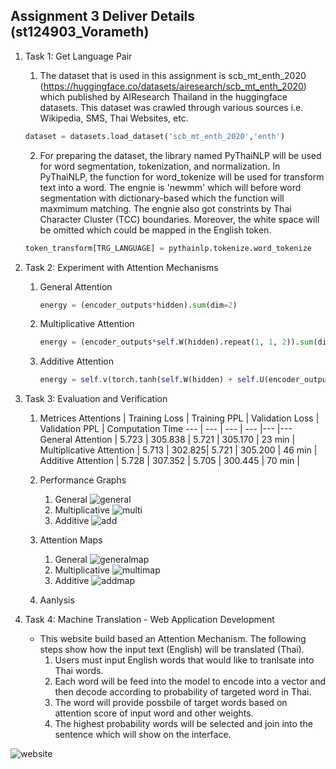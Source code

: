 ## Assignment 3 Deliver Details (st124903_Vorameth)


1. Task 1: Get Language Pair
    1. The dataset that is used in this assignment is scb_mt_enth_2020 (https://huggingface.co/datasets/airesearch/scb_mt_enth_2020) which published by AIResearch Thailand in the huggingface datasets. This dataset was crawled through various sources i.e. Wikipedia, SMS, Thai Websites, etc.

    ```python
    dataset = datasets.load_dataset('scb_mt_enth_2020','enth')
    ```

    2. For preparing the dataset, the library named PyThaiNLP will be used for word segmentation, tokenization, and normalization. In PyThaiNLP, the function for word_tokenize will be used for transform text into a word. The engnie is 'newmm' which will before word segmentation with dictionary-based which the function will maxmimum matching. The engnie also got constrints by Thai Character Cluster (TCC) boundaries. Moreover, the white space will be omitted which could be mapped in the English token.

    ```python
    token_transform[TRG_LANGUAGE] = pythainlp.tokenize.word_tokenize
    ```
   

2. Task 2: Experiment with Attention Mechanisms
    1. General Attention
        ```python
        energy = (encoder_outputs*hidden).sum(dim=2)
        ```

    2. Multiplicative Attention
        ```python
        energy = (encoder_outputs*self.W(hidden).repeat(1, 1, 2)).sum(dim=2)
        ```
    3. Additive Attention 
        ```python
        energy = self.v(torch.tanh(self.W(hidden) + self.U(encoder_outputs))).squeeze(2)
        ```

3. Task 3: Evaluation and Verification
    1. Metrices
        Attentions | Training Loss | Training PPL | Validation Loss | Validation PPL | Computation Time
        --- | --- | --- | --- |--- |---
        General Attention | 5.723 | 305.838 | 5.721 | 305.170 | 23 min |
        Multiplicative Attention | 5.713 | 302.825| 5.721 | 305.200 | 46 min |
        Additive Attention | 5.728 | 307.352 | 5.705 | 300.445 | 70 min |

    2. Performance Graphs
        1. General 
            ![general](https://github.com/MrWhiteC/Natural_Language_Understanding_AIT/blob/main/Assignment3/images/train_loss_general.png)
        2. Multiplicative 
            ![multi](https://github.com/MrWhiteC/Natural_Language_Understanding_AIT/blob/main/Assignment3/images/train_loss_multiplicative.png)
        3. Additive 
            ![add](https://github.com/MrWhiteC/Natural_Language_Understanding_AIT/blob/main/Assignment3/images/train_loss_additive.png)

    3. Attention Maps
        1. General 
            ![generalmap](https://github.com/MrWhiteC/Natural_Language_Understanding_AIT/blob/main/Assignment3/images/heatmap_general.png)
        2. Multiplicative 
            ![multimap](https://github.com/MrWhiteC/Natural_Language_Understanding_AIT/blob/main/Assignment3/images/heatmap_multiplicative.png)
        3. Additive 
            ![addmap](https://github.com/MrWhiteC/Natural_Language_Understanding_AIT/blob/main/Assignment3/images/heatmap_additive.png)

    4. Aanlysis




4. Task 4: Machine Translation - Web Application Development

    - This website build based an Attention Mechanism. The following steps show how the input text (English) will be translated (Thai).
        1. Users must input English words that would like to tranlsate into Thai words.
        2. Each word will be feed into the model to encode into a vector and then decode according to probability of targeted word in Thai.
        3. The word will provide possbile of target words based on attention score of input word and other weights. 
        4. The highest probability words will be selected and join into the sentence which will show on the interface.

![website](https://github.com/MrWhiteC/Natural_Language_Understanding_AIT/blob/main/Assignment2/images/a3_website.png)

    